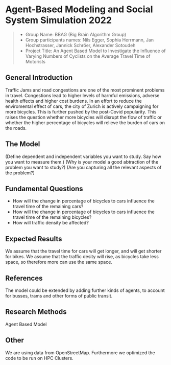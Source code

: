 # Agent-Based Modeling and Social System Simulation 2022
> * Group Name: BBAG (Big Brain Algorithm Group)
> * Group participants names: Nils Egger, Sophia Herrmann, Jan Hochstrasser, Jannick Schröer, Alexander Sotoudeh
> * Project Title: An Agent Based Model to Investigate the Influence of Varying Numbers of Cyclists on the Average Travel Time of Motorists

## General Introduction

Traffic Jams and road congestions are one of the most prominent problems in travel. Congestions lead to higher levels of harmful emissions, 
adverse health effects and higher cost burdens. In an effort to reduce the enviromental effect of cars, the city of Zurich is actively campaigning 
for more bicycles. This is further pushed by the post-Covid popularity. This raises the question whether more bicycles will disrupt the flow of traffic or whether the higher percentage of bicycles will relieve the burden of cars on the roads.

## The Model

(Define dependent and independent variables you want to study. Say how you want to measure them.) (Why is your model a good abtraction of the problem you want to study?) (Are you capturing all the relevant aspects of the problem?)


## Fundamental Questions

- How will the change in percentage of bicycles to cars influence the travel time of the remaining cars?
- How will the change in percentage of bicycles to cars influence the travel time of the remaining bicycles?
- How will traffic density be affected?


## Expected Results

We assume that the travel time for cars will get longer, and will get shorter for bikes. We assume that the traffic desity will rise, as bicycles take less space, so therefore more can use the same space.

## References 

The model could be extended by adding further kinds of agents, to account for busses, trams and other forms of public transit.


## Research Methods

Agent Based Model 

## Other

We are using data from OpenStreetMap. Furthermore we optimized the code to be run on HPC Clusters.
